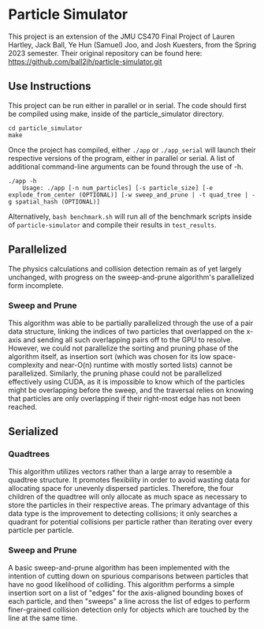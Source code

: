 # Particle Simulator

This project is an extension of the JMU CS470 Final Project of Lauren Hartley, Jack Ball, Ye Hun (Samuel) Joo, and Josh Kuesters, from the Spring 2023 semester. Their original repository can be found here: https://github.com/ball2jh/particle-simulator.git

## Use Instructions
This project can be run either in parallel or in serial. The code should first be compiled using make, inside of the particle_simulator directory.
```
cd particle_simulator
make
```
Once the project has compiled, either `./app` or `./app_serial` will launch their respective versions of the program, either in parallel or serial. A list of additional command-line arguments can be found through the use of -h.
```
./app -h
    Usage: ./app [-n num_particles] [-s particle_size] [-e explode_from_center (OPTIONAL)] [-w sweep_and_prune | -t quad_tree | -g spatial_hash (OPTIONAL)]
```
Alternatively, `bash benchmark.sh` will run all of the benchmark scripts inside of `particle-simulator` and compile their results in `test_results`.

## Parallelized
The physics calculations and collision detection remain as of yet largely unchanged, with progress on the sweep-and-prune algorithm's parallelized form incomplete.

### Sweep and Prune
This algorithm was able to be partially parallelized through the use of a pair data structure, linking the indices of two particles that overlapped on the x-axis and sending all such overlapping pairs off to the GPU to resolve. However, we could not parallelize the sorting and pruning phase of the algorithm itself, as insertion sort (which was chosen for its low space-complexity and near-O(n) runtime with mostly sorted lists) cannot be parallelized. Similarly, the pruning phase could not be parallelized effectively using CUDA, as it is impossible to know which of the particles might be overlapping before the sweep, and the traversal relies on knowing that particles are only overlapping if their right-most edge has not been reached.

## Serialized

### Quadtrees
This algorithm utilizes vectors rather than a large array to resemble a quadtree structure. It promotes flexibility in order to avoid wasting data for allocating space for unevenly dispersed particles. Therefore, the four children of the quadtree will only allocate as much space as necessary to store the particles in their respective areas. The primary advantage of this data type is the improvement to detecting collisions; it only searches a quadrant for potential collisions per particle rather than iterating over every particle per particle.

### Sweep and Prune
A basic sweep-and-prune algorithm has been implemented with the intention of cutting down on spurious comparisons between particles that have no good likelihood of colliding. This algorithm performs a simple insertion sort on a list of "edges" for the axis-aligned bounding boxes of each particle, and then "sweeps" a line across the list of edges to perform finer-grained collision detection only for objects which are touched by the line at the same time.
